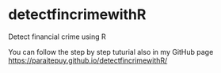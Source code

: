 # detectfincrimewithR
Detect financial crime using R

You can follow the step by step tuturial also in my GitHub page https://paraitepuy.github.io/detectfincrimewithR/
